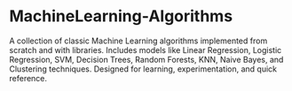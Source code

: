 # MachineLearning-Algorithms
A collection of classic Machine Learning algorithms implemented from scratch and with libraries. Includes models like Linear Regression, Logistic Regression, SVM, Decision Trees, Random Forests, KNN, Naive Bayes, and Clustering techniques. Designed for learning, experimentation, and quick reference.
